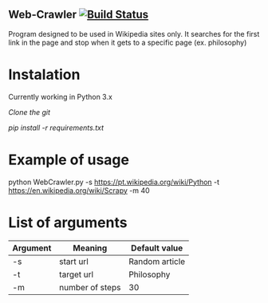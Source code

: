 
## Web-Crawler [![Build Status](https://travis-ci.org/fabianaboldrin/web-crawler.svg?branch=master)](https://travis-ci.org/fabianaboldrin/web-crawler.svg?branch=master)

Program designed to be used in Wikipedia sites only. It searches for the first link in the page and stop when it gets to a specific page (ex. philosophy)

# Instalation
  Currently working in Python 3.x
  
  *Clone the git*
  
  *pip install -r requirements.txt*

# Example of usage

  python WebCrawler.py -s https://pt.wikipedia.org/wiki/Python -t https://en.wikipedia.org/wiki/Scrapy -m 40
  
# List of arguments
  
  | Argument      | Meaning          | Default value |
  | ------------- | -----------------| --------------|
  | -s            | start url        | Random article|
  | -t            | target url       | Philosophy    |
  | -m            | number of steps  | 30            |
  
  